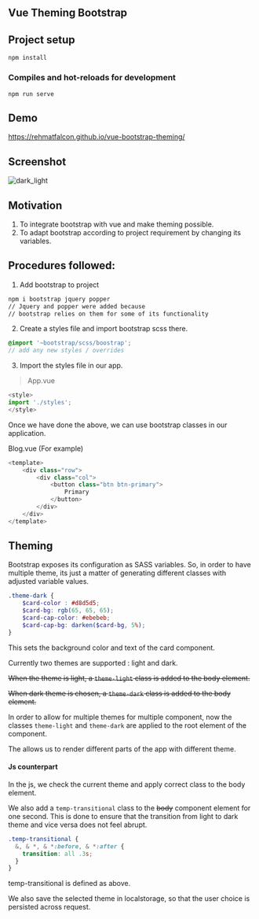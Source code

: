 ## Vue Theming Bootstrap

## Project setup
```
npm install
```

### Compiles and hot-reloads for development
```
npm run serve
```

## Demo
https://rehmatfalcon.github.io/vue-bootstrap-theming/

## Screenshot

![dark_light](https://user-images.githubusercontent.com/28915667/79636634-f3971b80-8198-11ea-809b-ca14809cac66.png)

## Motivation

1. To integrate bootstrap with vue and make theming possible.
1. To adapt bootstrap according to project requirement by changing its variables.

## Procedures followed:
1. Add bootstrap to project
```bash
npm i bootstrap jquery popper
// Jquery and popper were added because 
// bootstrap relies on them for some of its functionality 
```

2. Create a styles file and import bootstrap scss there.
```scss
@import '~bootstrap/scss/boostrap';
// add any new styles / overrides
```

3. Import the styles file in our app.
> App.vue
```js
<style>
import './styles';
</style>
```

Once we have done the above, we can use bootstrap classes in our application.

Blog.vue (For example)
```js
<template>
    <div class="row">
        <div class="col">
            <button class="btn btn-primary">
                Primary
            </button>
        </div>
    </div>
</template>
```

## Theming

Bootstrap exposes its configuration as SASS variables. So, in order to have multiple theme, its just a matter of generating different classes with adjusted variable values.

```scss
.theme-dark {
    $card-color : #d8d5d5;
    $card-bg: rgb(65, 65, 65);
    $card-cap-color: #ebebeb;
    $card-cap-bg: darken($card-bg, 5%);
}
```
This sets the background color and text of the card component.


Currently two themes are supported : light and dark.

~~When the theme is light, a `theme-light` class is added to the body element.~~

~~When dark theme is chosen, a `theme-dark` class is added to the body element.~~

In order to allow for multiple themes for multiple component, now the classes `theme-light` and `theme-dark` are applied to the root element of the component.

The allows us to render different parts of the app with different theme.

#### Js counterpart
In the js, we check the current theme and apply correct class to the body element.

We also add a `temp-transitional` class to the ~~body~~ component element for one second. This is done to ensure that the transition from light to dark theme and vice versa does not feel abrupt.

```scss
.temp-transitional {
  &, & *, & *:before, & *:after {
    transition: all .3s;
  }
}
```
temp-transitional is defined as above.

We also save the selected theme in localstorage, so that the user choice is persisted across request.
